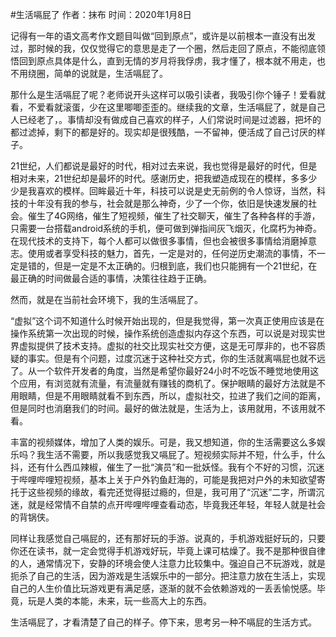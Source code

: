 #生活嗝屁了
作者：抹布 时间：2020年1月8日  

记得有一年的语文高考作文题目叫做“回到原点”，或许是以前根本一直没有出发过，那时候的我，仅仅觉得它的意思是走了一个圈，然后走回了原点，不能彻底领悟回到原点具体是什么，直到无情的岁月将我俘虏，我才懂了，根本就不用走，也不用绕圈，简单的说就是，生活嗝屁了。
  
那什么是生活嗝屁了呢？老师说开头这样可以吸引读者，我吸引你个锤子！爱看就看，不爱看就滚蛋，少在这里唧唧歪歪的。继续我的文章，生活嗝屁了，就是自己人已经老了，。事情却没有做成自己喜欢的样子，人们常说时间是过滤器，把坏的都过滤掉，剩下的都是好的。现实却是很残酷，一不留神，便活成了自己讨厌的样子。

21世纪，人们都说是最好的时代，相对过去来说，我也觉得是最好的时代，但是相对未来，21世纪却是最坏的时代。感谢历史，把我塑造成现在的模样，多多少少是我喜欢的模样。回眸最近十年，科技可以说是史无前例的令人惊讶，当然，科技的十年没有我的参与，社会就是那么神奇，少了一个你，依旧是快速发展的社会。催生了4G网络，催生了短视频，催生了社交聊天，催生了各种各样的手游，只需要一台搭载android系统的手机，便可做到弹指间灰飞烟灭，化腐朽为神奇。在现代技术的支持下，每个人都可以做很多事情，但也会被很多事情给消磨掉意志。使用或者享受科技的魅力，首先，一定是对的，任何逆历史潮流的事情，不一定是错的，但是一定是不太正确的。归根到底，我们也只能拥有一个21世纪，在最正确的时间做最合适的事情，决策往往趋于正确。

然而，就是在当前社会环境下，我的生活嗝屁了。

“虚拟”这个词不知道什么时候开始出现的，但是我觉得，第一次真正使用应该是在操作系统第一次出现的时候，操作系统创造虚拟内存这个东西，可以说是对现实世界虚拟提供了技术支持。虚拟的社交比现实社交方便，这是无可厚非的，也不容质疑的事实。但是有个问题，过度沉迷于这种社交方式，你的生活就离嗝屁也就不远了。从一个软件开发者的角度，当然是希望你最好24小时不吃饭不睡觉地使用这个应用，有浏览就有流量，有流量就有赚钱的商机了。保护眼睛的最好方法就是不用眼睛，但是不用眼睛就看不到东西，所以，虚拟社交，拉进了我们之间的距离，但是同时也消磨我们的时间。最好的做法就是，生活为上，该用就用，不该用就不看。

丰富的视频媒体，增加了人类的娱乐。可是，我又想知道，你的生活需要这么多娱乐吗？我生活不需要，所以我感觉我又嗝屁了。短视频实际并不短，什么手，什么抖，还有什么西瓜辣椒，催生了一批“演员”和一批妖怪。我有个不好的习惯，沉迷于哔哩哔哩短视频，基本上关于户外钓鱼赶海的，可能是我把对户外的未知欲望寄托于这些视频的缘故，看完还觉得挺过瘾的，但是，我可用了“沉迷”二字，所谓沉迷，就是经常情不自禁的点开哔哩哔哩查看动态，毕竟我还年轻，年轻人就是社会的背锅侠。

同样让我感觉自己嗝屁的，还有那好玩的手游。说真的，手机游戏挺好玩的，只要你还在读书，就一定会觉得手机游戏好玩，毕竟上课可枯燥了。我不是那种很自律的人，通常情况下，安静的环境会使人注意力比较集中。强迫自己不玩游戏，就是扼杀了自己的生活，因为游戏是生活娱乐中的一部分。把注意力放在生活上，实现自己的人生价值比玩游戏更有满足感，逐渐的就不会依赖游戏的一丢丢愉悦感。毕竟，玩是人类的本能，未来，玩一些高大上的东西。

生活嗝屁了，才看清楚了自己的样子。停下来，思考另一种不嗝屁的生活方式。